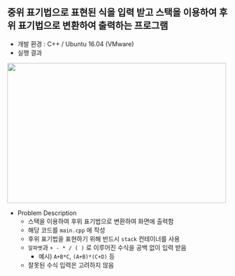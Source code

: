 ## 중위 표기법으로 표현된 식을 입력 받고 스택을 이용하여 후위 표기법으로 변환하여 출력하는 프로그램
* 개발 환경 : C++ / Ubuntu 16.04 (VMware)
* 실행 결과
<img src = "https://user-images.githubusercontent.com/48857568/132692837-8014d695-9f62-4bdb-82cf-1528f91d9861.JPG" width="500" height="320">


* Problem Description
  * 스택을 이용하여 후위 표기법으로 변환하여 화면에 출력함
  * 해당 코드를 `main.cpp` 에 작성
  * 후위 표기법을 표현하기 위해 반드시 `stack` 컨테이너를 사용
  * `알파벳`과 `+ - * / ( )` 로 이루어진 수식을 공백 없이 입력 받음
    * 예시) `A+B*C`, `(A+B)*(C+D)` 등
  * 잘못된 수식 입력은 고려하지 않음
